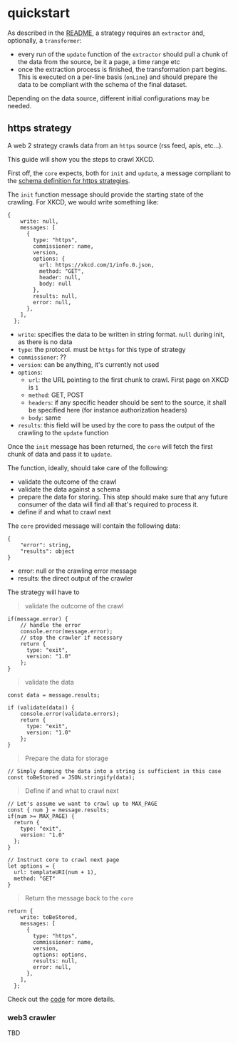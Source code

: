 # quickstart
As described in the [README](https://github.com/neume-network/strategies/readme.md), a strategy requires an `extractor` and, optionally, a `transformer`:

- every run of the `update` function of the `extractor` should pull a chunk of the data from the source, be it a page, a time range etc
- once the extraction process is finished, the transformation part begins. This is executed on a per-line basis (`onLine`) and should prepare the data to be compliant with the schema of the final dataset.

Depending on the data source, different initial configurations may be needed.

## https strategy
A web 2 strategy crawls data from an `https` source (rss feed, apis, etc...). 

This guide will show you the steps to crawl XKCD.

First off, the `core` expects, both for `init` and `update`, a message compliant to the [schema definition for https strategies](https://github.com/neume-network/schema/blob/main/src/schema.mjs).

The `init` function message should provide the starting state of the crawling. For XKCD, we would write something like:
```
{
    write: null,
    messages: [
      {
        type: "https",
        commissioner: name,
        version,
        options: {
          url: https://xkcd.com/1/info.0.json,
          method: "GET",
          header: null,
          body: null
        },
        results: null,
        error: null,
      },
    ],
  };
```

* `write`: specifies the data to be written in string format. `null` during init, as there is no data
* `type`: the protocol. must be `https` for this type of strategy
* `commissioner`: ??
* `version`: can be anything, it's currently not used
* `options`:
  * `url`: the URL pointing to the first chunk to crawl. First page on XKCD is `1`
  * `method`: GET, POST
  * `headers`: if any specific header should be sent to the source, it shall be specified here (for instance authorization headers)
  * `body`: same
* `results`: this field will be used by the core to pass the output of the crawling to the `update` function

Once the `init` message has been returned, the `core` will fetch the first chunk of data and pass it to `update`. 

The function, ideally, should take care of the following:

* validate the outcome of the crawl
* validate the data against a schema
* prepare the data for storing. This step should make sure that any future consumer of the data will find all that's required to process it.
* define if and what to crawl next

The `core` provided message will contain the following data:
```
{
    "error": string,
    "results": object
}
```

* error: null or the crawling error message
* results: the direct output of the crawler

The strategy will have to

> validate the outcome of the crawl
```
if(message.error) {
    // handle the error
    console.error(message.error);
    // stop the crawler if necessary
    return {
      type: "exit",
      version: "1.0"
    };
}
```

> validate the data
```
const data = message.results;

if (validate(data)) {
    console.error(validate.errors);
    return {
      type: "exit",
      version: "1.0"
    };
}
```

> Prepare the data for storage
```
// Simply dumping the data into a string is sufficient in this case
const toBeStored = JSON.stringify(data);
```

> Define if and what to crawl next
```
// Let's assume we want to crawl up to MAX_PAGE
const { num } = message.results;
if(num >= MAX_PAGE) {
  return {
    type: "exit",
    version: "1.0"
  };
}

// Instruct core to crawl next page
let options = {
  url: templateURI(num + 1),
  method: "GET"
}
```

> Return the message back to the `core`
```
return {
    write: toBeStored,
    messages: [
      {
        type: "https",
        commissioner: name,
        version,
        options: options,
        results: null,
        error: null,
      },
    ],
  };
```

Check out the [code](https://github.com/neume-network/strategies/blob/main/src/strategies/get-xkcd/extractor.mjs) for more details.

### web3 crawler
TBD